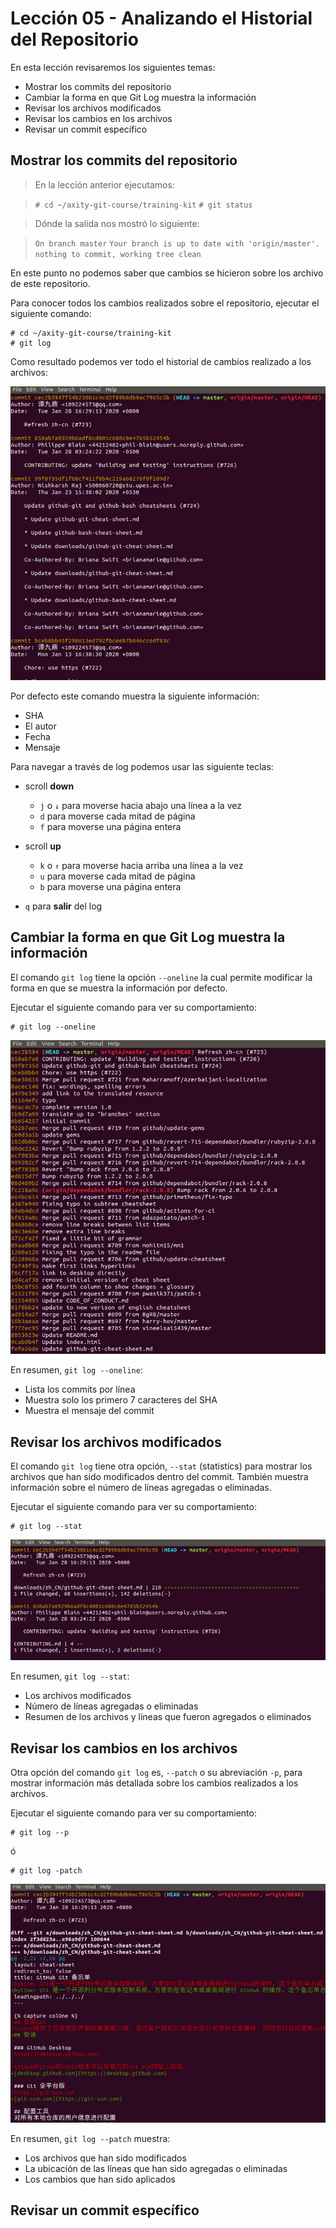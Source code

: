 # Lección 05 - Analizando el Historial del Repositorio

En esta lección revisaremos los siguientes temas:

 - Mostrar los commits del repositorio
 - Cambiar la forma en que Git Log muestra la información
 - Revisar los archivos modificados
 - Revisar los cambios en los archivos
 - Revisar un commit específico

## Mostrar los commits del repositorio

> En la lección anterior ejecutamos:

>    ```# cd ~/axity-git-course/training-kit```
>    ```# git status```

> Dónde la salida nos mostró lo siguiente:

>    ```On branch master```
>    ```Your branch is up to date with 'origin/master'.```
>    ```nothing to commit, working tree clean```

En este punto no podemos saber que cambios se hicieron sobre los archivo de este repositorio.

Para conocer todos los cambios realizados sobre el repositorio, ejecutar el siguiente comando:

    # cd ~/axity-git-course/training-kit
    # git log

Como resultado podemos ver todo el historial de cambios realizado a los archivos:

![img_git_log](images/img_git_log.png)

Por defecto este comando muestra la siguiente información:

-   SHA
-   El autor
-   Fecha
-   Mensaje

Para navegar a través de log podemos usar las siguiente teclas:

-   scroll **down**
    -   `j` o `↓` para moverse hacia abajo una línea a la vez
    -   `d` para moverse cada mitad de página
    -   `f` para moverse una página entera
-   scroll **up**
    -   `k` o `↑` para moverse hacia arriba una línea a la vez
    -   `u` para moverse cada mitad de página
    -   `b` para moverse una página entera

 - `q` para **salir** del log

## Cambiar la forma en que Git Log muestra la información

El comando `git log` tiene la opción `--oneline` la cual permite modificar la forma en que se muestra la información por defecto.

Ejecutar el siguiente comando para ver su comportamiento:

    # git log --oneline

![img_git_log_oneline](images/img_git_log_oneline.png)

En resumen, `git log --oneline`:

 - Lista los commits por línea
 - Muestra solo los primero 7 caracteres del SHA
 - Muestra el mensaje del commit

## Revisar los archivos modificados

El comando `git log` tiene otra opción, `--stat` (statistics) para mostrar los archivos que han sido modificados dentro del commit. También muestra información sobre el número de líneas agregadas o eliminadas.

Ejecutar el siguiente comando para ver su comportamiento:

    # git log --stat

![img_git_log_stat](images/img_git_log_stat.png)

En resumen, `git log --stat`:

 - Los archivos modificados
 - Número de líneas agregadas o eliminadas
 - Resumen de los archivos y líneas que fueron agregados o eliminados

## Revisar los cambios en los archivos

Otra opción del comando `git log` es, `--patch` o su abreviación `-p`, para mostrar información más detallada sobre los cambios realizados a los archivos.

Ejecutar el siguiente comando para ver su comportamiento:

    # git log --p
    
   ó
    
    # git log -patch

![img_git_log_patch](images/img_git_log_patch.png)

En resumen, `git log --patch` muestra:

 - Los archivos que han sido modificados
 - La ubicación de las líneas que han sido agregadas o eliminadas
 - Los cambios que han sido aplicados

## Revisar un commit específico
<!--stackedit_data:
eyJoaXN0b3J5IjpbLTkzMzk0NDMxOCwxOTAzNDA1NTk4LC0xMT
Y1NDkyOTUwLDI0OTA5Mzc1MCwtMTI4NDA0OTgxMCwxMDA3MTkw
NzU5LC0xMjYyMjg1OTMsLTY0NDA2NzIzOSw4MTA4NzEyODgsMT
QzMzc0MDkwMywtNDQ4MjQ0NTk1XX0=
-->